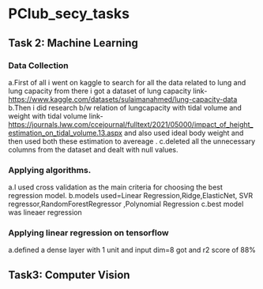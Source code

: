 #  PClub_secy_tasks
## Task 2: Machine Learning
### Data Collection
a.First of all i went on kaggle to search for all the data related to lung and lung capacity from there i got a dataset of lung capacity link- https://www.kaggle.com/datasets/sulaimanahmed/lung-capacity-data 
b.Then i did research b/w relation of lungcapacity with tidal volume and weight with tidal volume link-https://journals.lww.com/ccejournal/fulltext/2021/05000/impact_of_height_estimation_on_tidal_volume.13.aspx   and also used ideal body weight and then used both these estimation to avereage .
c.deleted all the unnecessary columns from the dataset and dealt with null values.
### Applying algorithms.
a.I used cross validation as the main criteria for choosing the best regression model.
b.models used=Linear Regression,Ridge,ElasticNet, SVR regressor,RandomForestRegressor ,Polynomial Regression
c.best model was lineaer regression
### Applying linear regression on tensorflow
a.defined a dense layer with 1 unit and input dim=8 got and r2 score of 88%


## Task3: Computer Vision
